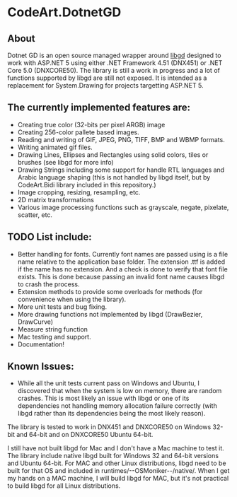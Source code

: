 # CodeArt.DotnetGD

## About
Dotnet GD is an open source managed wrapper around [libgd](https://github.com/libgd/libgd) designed to work with ASP.NET 5 using either .NET Framework 4.51 (DNX451) or .NET Core 5.0 (DNXCORE50). The library is still a work in progress and a lot of functions supported by libgd are still not exposed. It is intended as a replacement for System.Drawing for projects targetting ASP.NET 5.

## The currently implemented features are:

* Creating true color (32-bits per pixel ARGB) image
* Creating 256-color pallete based images.
* Reading and writing of GIF, JPEG, PNG, TIFF, BMP and WBMP formats.
* Writing animated gif files.
* Drawing Lines, Ellipses and Rectangles using solid colors, tiles or brushes (see libgd for more info)
* Drawing Strings including some support for handle RTL languages and Arabic language shaping (this is not handled by libgd itself, but by CodeArt.Bidi library included in this repository.)
* Image cropping, resizing, resampling, etc.
* 2D matrix transformations
* Various image processing functions such as grayscale, negate, pixelate, scatter, etc.


## TODO List include:
* Better handling for fonts. Currently font names are passed using is a file name relative to the application base folder. The extension .ttf is added if the name has no extension. And a check is done to verify that font file exists. This is done because passing an invalid font name causes libgd to crash the process.
* Extension methods to provide some overloads for methods (for convenience when using the library).
* More unit tests and bug fixing.
* More drawing functions not implemented by libgd (DrawBezier, DrawCurve)
* Measure string function
* Mac testing and support.
* Documentation!

## Known Issues:
* While all the unit tests current pass on Windows and Ubuntu, I discovered that when the system is low on memory, there are random crashes. This is most likely an issue with libgd or one of its dependencies not handling memory allocation failure correctly (with libgd rather than its dependencies being the most likely reason).


The library is tested to work in DNX451 and DNXCORE50 on Windows 32-bit and 64-bit and on DNXCORE50 Ubuntu 64-bit. 

I still have not built libgd for Mac and I don't have a Mac machine to test it. The library include native libgd built for Windows 32 and 64-bit versions and Ubuntu 64-bit. For MAC and other Linux distributions, libgd need to be built for that OS and included in runtimes/--OSMoniker--/native/. When I get my hands on a MAC machine, I will build libgd for MAC, but it's not practical to build libgd for all Linux distributions.
